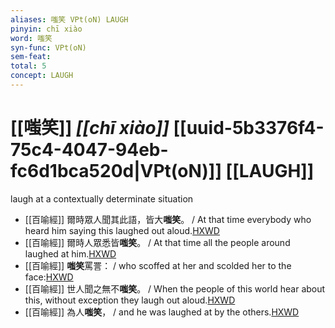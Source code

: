 ```yaml
---
aliases: 嗤笑 VPt(oN) LAUGH
pinyin: chī xiào
word: 嗤笑
syn-func: VPt(oN)
sem-feat: 
total: 5
concept: LAUGH 
---
```

# [[嗤笑]] *[[chī xiào]]*  [[uuid-5b3376f4-75c4-4047-94eb-fc6d1bca520d|VPt(oN)]] [[LAUGH]]
laugh at a contextually determinate situation
 - [[百喻經]] 爾時眾人聞其此語，皆大**嗤笑**。 / At that time everybody who heard him saying this laughed out aloud.[HXWD](https://hxwd.org/textview.html?location=KR6b0066_T_001-0543c.36)
 - [[百喻經]] 爾時人眾悉皆**嗤笑**。 / At that time all the people around laughed at him.[HXWD](https://hxwd.org/textview.html?location=KR6b0066_T_001-0544c.59)
 - [[百喻經]] **嗤笑**罵詈： / who scoffed at her and scolded her to the face:[HXWD](https://hxwd.org/textview.html?location=KR6b0066_T_001-0546a.31)
 - [[百喻經]] 世人聞之無不**嗤笑**。 / When the people of this world hear about this, without exception they laugh out aloud.[HXWD](https://hxwd.org/textview.html?location=KR6b0066_T_004-0553c.49)
 - [[百喻經]] 為人**嗤笑**， / and he was laughed at by the others.[HXWD](https://hxwd.org/textview.html?location=KR6b0066_T_004-0555c.59)